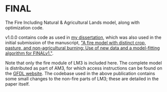 # FINAL
The Fire Including Natural &amp; Agricultural Lands model, along with optimization code.

v1.0.0 contains code as used in [my dissertation](http://dataspace.princeton.edu/jspui/handle/88435/dsp01k3569674p), which was also used in the initial submission of the manuscript, ["A fire model with distinct crop, pasture, and non-agricultural burning: Use of new data and a model-fitting algorithm for FINALv1."](http://www.geosci-model-dev-discuss.net/gmd-2017-77).

Note that only the fire module of LM3 is included here. The complete model is distributed as part of AM3, for which access instructions can be found on the [GFDL website](https://www.gfdl.noaa.gov/am3/). The codebase used in the above publication contains some small changes to the non-fire parts of LM3; these are detailed in the paper itself.
